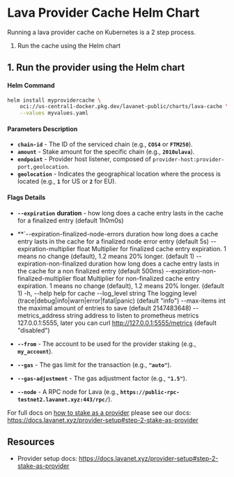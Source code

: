 # Lava Provider Cache Helm Chart

Running a lava provider cache on Kubernetes is a 2 step process.

1. Run the cache using the Helm chart

## 1. Run the provider using the Helm chart

#### Helm Command

```bash
helm install myprovidercache \
    oci://us-central1-docker.pkg.dev/lavanet-public/charts/lava-cache \
    --values myvalues.yaml
```

#### Parameters Description

- **`chain-id`** - The ID of the serviced chain (e.g., **`COS4`** or **`FTM250`**).
- **`amount`** - Stake amount for the specific chain (e.g., **`2010ulava`**).
- **`endpoint`** - Provider host listener, composed of `provider-host:provider-port,geolocation`.
- **`geolocation`** - Indicates the geographical location where the process is located (e.g., **`1`** for US or **`2`** for EU).

#### Flags Details

- **`--expiration`** __duration__ - how long does a cache entry lasts in the cache for a finalized entry (default 1h0m0s)
- **`--expiration-finalized-node-errors duration   how long does a cache entry lasts in the cache for a finalized node error entry (default 5s)
--expiration-multiplier float                 Multiplier for finalized cache entry expiration. 1 means no change (default), 1.2 means 20% longer. (default 1)
--expiration-non-finalized duration           how long does a cache entry lasts in the cache for a non finalized entry (default 500ms)
--expiration-non-finalized-multiplier float   Multiplier for non-finalized cache entry expiration. 1 means no change (default), 1.2 means 20% longer. (default 1)
-h, --help                                        help for cache
--log_level string                            The logging level (trace|debug|info|warn|error|fatal|panic) (default "info")
--max-items int                               the maximal amount of entries to save (default 2147483648)
--metrics_address string                      address to listen to prometheus metrics 127.0.0.1:5555, later you can curl http://127.0.0.1:5555/metrics (default "disabled")

- **`--from`** - The account to be used for the provider staking (e.g., **`my_account`**).
- **`--gas`** - The gas limit for the transaction (e.g., **`"auto"`**).
- **`--gas-adjustment`** - The gas adjustment factor (e.g., **`"1.5"`**).
- **`--node`** - A RPC node for Lava (e.g., **`https://public-rpc-testnet2.lavanet.xyz:443/rpc/`**).

For full docs on [how to stake as a provider](https://docs.lavanet.xyz/provider-setup#step-2-stake-as-provider) please see our docs: https://docs.lavanet.xyz/provider-setup#step-2-stake-as-provider

## Resources

- Provider setup docs: https://docs.lavanet.xyz/provider-setup#step-2-stake-as-provider

